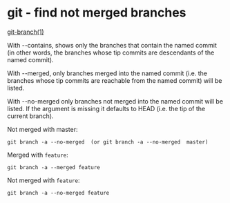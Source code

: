 git - find not merged branches
===========================================

[git-branch(1)](http://www.kernel.org/pub/software/scm/git/docs/git-branch.html)

With --contains, shows only the branches that contain the named commit 
(in other words, the branches whose tip commits are descendants of the named commit). 

With --merged, only branches merged into the named commit 
(i.e. the branches whose tip commits are reachable from the named commit) will be listed. 

With --no-merged only branches not merged into the named commit will be listed. 
If the <commit> argument is missing it defaults to HEAD (i.e. the tip of the current branch).

Not merged with master:

    git branch -a --no-merged  (or git branch -a --no-merged  master)

Merged with `feature`:

    git branch -a --merged feature

Not merged with `feature`:

    git branch -a --no-merged feature